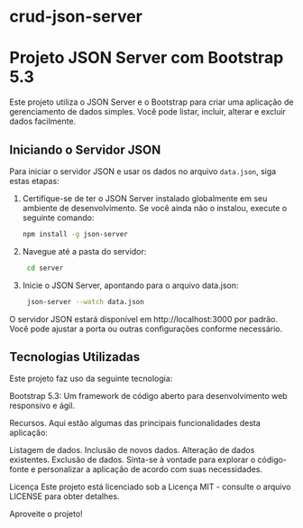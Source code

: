 # crud-json-server

# Projeto JSON Server com Bootstrap 5.3

Este projeto utiliza o JSON Server e o Bootstrap para criar uma aplicação de gerenciamento de dados simples. Você pode listar, incluir, alterar e excluir dados facilmente.

## Iniciando o Servidor JSON

Para iniciar o servidor JSON e usar os dados no arquivo `data.json`, siga estas etapas:

1. Certifique-se de ter o JSON Server instalado globalmente em seu ambiente de desenvolvimento. Se você ainda não o instalou, execute o seguinte comando:

   ```bash
   npm install -g json-server

2. Navegue até a pasta do servidor:

   ```bash
    cd server

3. Inicie o JSON Server, apontando para o arquivo data.json:

   ```bash
    json-server --watch data.json

O servidor JSON estará disponível em http://localhost:3000 por padrão. Você pode ajustar a porta ou outras configurações conforme necessário.

## Tecnologias Utilizadas
Este projeto faz uso da seguinte tecnologia:

Bootstrap 5.3: Um framework de código aberto para desenvolvimento web responsivo e ágil.

Recursos.
Aqui estão algumas das principais funcionalidades desta aplicação:

Listagem de dados.
Inclusão de novos dados.
Alteração de dados existentes.
Exclusão de dados.
Sinta-se à vontade para explorar o código-fonte e personalizar a aplicação de acordo com suas necessidades.

Licença
Este projeto está licenciado sob a Licença MIT - consulte o arquivo LICENSE para obter detalhes.

Aproveite o projeto!